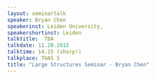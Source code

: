 ```yaml
---
layout: seminartalk
speaker: Bryan Chen
speakerinst: Leiden University,
speakershortinst: Leiden
talktitle:  TBA
talkdate: 11.20.2015
talktime: 14.15 (sharp!)
talkplace: TUAS 5
title: "Large Structures Seminar - Bryan Chen"
---
```


